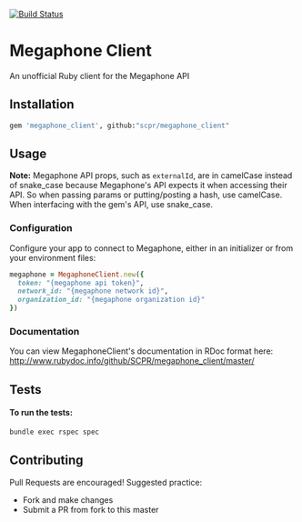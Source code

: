 [![Build Status](https://circleci.com/gh/SCPR/megaphone_client.png)](https://circleci.com/gh/SCPR/megaphone_client)

# Megaphone Client
An unofficial Ruby client for the Megaphone API

## Installation
```bash
gem 'megaphone_client', github:"scpr/megaphone_client"
```

## Usage
**Note:** Megaphone API props, such as `externalId`, are in camelCase instead of snake_case because Megaphone's API expects it when accessing their API. So when passing params or putting/posting a hash, use camelCase. When interfacing with the gem's API, use snake_case.

### Configuration
Configure your app to connect to Megaphone, either in an initializer or from your environment files:

```ruby
megaphone = MegaphoneClient.new({
  token: "{megaphone api token}",
  network_id: "{megaphone network id}",
  organization_id: "{megaphone organization id}"
})
```

### Documentation

You can view MegaphoneClient's documentation in RDoc format here:
http://www.rubydoc.info/github/SCPR/megaphone_client/master/

## Tests

#### To run the tests:
```bash
bundle exec rspec spec
```

## Contributing

Pull Requests are encouraged! Suggested practice:
- Fork and make changes
- Submit a PR from fork to this master